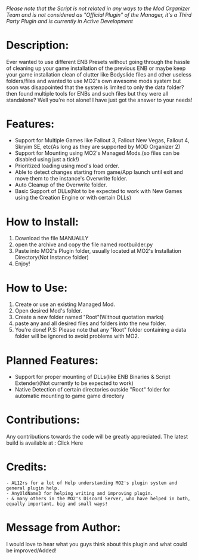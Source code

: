 ###### Please note that the Script is not related in any ways to the Mod Organizer Team and is not considered as "Official Plugin" of the Manager, it's a Third Party Plugin and is currently in Active Development

# Description:
Ever wanted to use different ENB Presets without going through the hassle of cleaning up your game installation of the previous ENB or maybe keep your game installation clean of clutter like Bodyslide files and other useless folders/files and wanted to use MO2's own awesome mods system but soon was disappointed that the system is limited to only the data folder? then found multiple tools for ENBs and such files but they were all standalone? Well you're not alone! I have just got the answer to your needs!


# Features:

* Support for Multiple Games like Fallout 3, Fallout New Vegas, Fallout 4, Skryim SE, etc(As long as they are supported by MOD Organizer 2)
* Support for Mounting using MO2's Managed Mods.(so files can be disabled using just a tick!)
* Prioritized loading using mod's load order.
* Able to detect changes starting from game/App launch until exit and move them to the instance's Overwrite folder.
* Auto Cleanup of the Overwrite folder.
* Basic Support of DLLs(Not to be expected to work with New Games using the Creation Engine or with certain DLLs)


# How to Install:

 1. Download the file MANUALLY
 2. open the archive and copy the file named rootbuilder.py
 3. Paste into MO2's Plugin folder, usually located at MO2's Installation Directory(Not Instance folder)
 4. Enjoy!


# How to Use:

 1. Create or use an existing Managed Mod.
 2. Open desired Mod's folder.
 3. Create a new folder named "Root"(Without quotation marks)
 3. paste any and all desired files and folders into the new folder.
 5. You're done!
P.S: Please note that any "Root" folder containing a data folder will be ignored to avoid problems with MO2.


# Planned Features:

 * Support for proper mounting of DLLs(like ENB Binaries & Script Extender)(Not currently to be expected to work)
 * Native Detection of certain directories outside "Root" folder for automatic mounting to game game directory


# Contributions:

Any contributions towards the code will be greatly appreciated. The latest build is available at : Click Here


# Credits:

    - AL12rs for a lot of Help understanding MO2's plugin system and general plugin help.
    - AnyOldName3 for helping writing and improving plugin.
    - & many others in the MO2's Discord Server, who have helped in both, equally important, big and small ways!


# Message from Author:
I would love to hear what you guys think about this plugin and what could be improved/Added!
